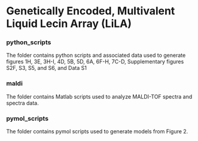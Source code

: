 # Genetically Encoded, Multivalent Liquid Lecin Array (LiLA)

### python_scripts

The folder contains python scripts and associated data used to generate figures 1H, 3E, 3H-I, 4D, 5B, 5D, 6A, 6F-H, 7C-D, Supplementary figures S2F, S3, S5, and S6, and Data S1



### maldi

The folder contains Matlab scripts used to analyze MALDI-TOF spectra and spectra data. 

### pymol_scripts

The folder contains pymol scripts used to generate models from Figure 2.
